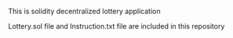 This is solidity decentralized lottery application

Lottery.sol file and Instruction.txt file are included in this repository
